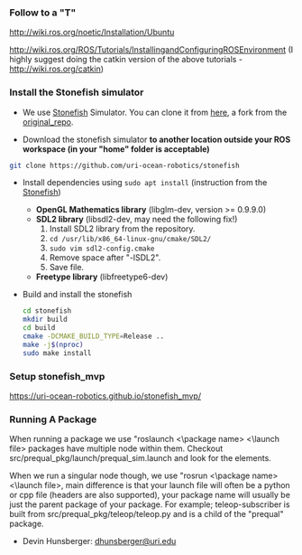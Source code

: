### Follow to a "T"
http://wiki.ros.org/noetic/Installation/Ubuntu

http://wiki.ros.org/ROS/Tutorials/InstallingandConfiguringROSEnvironment
(I highly suggest doing the catkin version of the above tutorials - http://wiki.ros.org/catkin)

### Install the Stonefish simulator
- We use [Stonefish](https://stonefish.readthedocs.io/en/latest/install.html) Simulator. You can clone it from [here](https://github.com/uri-ocean-robotics/stonefish), a fork from the [original_repo](https://github.com/patrykcieslak/stonefish).

- Download the stonefish simulator **to another location outside your ROS workspace (in your "home" folder is acceptable)**
```bash
git clone https://github.com/uri-ocean-robotics/stonefish
```

- Install dependencies using `sudo apt install` (instruction from the [Stonefish](https://github.com/patrykcieslak/stonefish))
    * **OpenGL Mathematics library** (libglm-dev, version >= 0.9.9.0)
    * **SDL2 library** (libsdl2-dev, may need the following fix!)
        1. Install SDL2 library from the repository.
        2. `cd /usr/lib/x86_64-linux-gnu/cmake/SDL2/`
        3. `sudo vim sdl2-config.cmake`
        4. Remove space after "-lSDL2".
        5. Save file.
    * **Freetype library** (libfreetype6-dev)

- Build and install the stonefish
    ```bash
    cd stonefish
    mkdir build
    cd build
    cmake -DCMAKE_BUILD_TYPE=Release ..
    make -j$(nproc)
    sudo make install
    ```

### Setup stonefish_mvp

https://uri-ocean-robotics.github.io/stonefish_mvp/

### Running A Package

When running a package we use "roslaunch <\package name> <\launch file> packages have multiple node within them. Checkout src/prequal_pkg/launch/prequal_sim.launch and look for the <node> elements. 

When we run a singular node though, we use "rosrun <\package name> <\launch file>, main difference is that your launch file will often be a python or cpp file (headers are also supported), your package name will usually be just the parent package of your package. For example; teleop-subscriber is built from src/prequal_pkg/teleop/teleop.py and is a child of the "prequal" package.

- Devin Hunsberger: dhunsberger@uri.edu